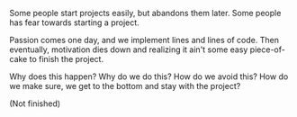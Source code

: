 Some people start projects easily, but abandons them later.
Some people has fear towards starting a project.

Passion comes one day, and we implement lines and lines of code. Then eventually, motivation dies down and realizing it ain't some easy piece-of-cake to finish the project.

Why does this happen? Why do we do this?
How do we avoid this? How do we make sure, we get to the bottom and stay with the project?

(Not finished)
